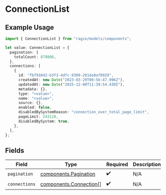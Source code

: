 # ConnectionList

## Example Usage

```typescript
import { ConnectionList } from "ragie/models/components";

let value: ConnectionList = {
  pagination: {
    totalCount: 878808,
  },
  connections: [
    {
      id: "fb791042-b3f3-4dfc-9309-281da8af8929",
      createdAt: new Date("2023-03-29T00:56:47.996Z"),
      updatedAt: new Date("2025-12-08T11:39:54.430Z"),
      metadata: {},
      type: "<value>",
      name: "<value>",
      source: {},
      enabled: false,
      disabledBySystemReason: "connection_over_total_page_limit",
      pageLimit: 243128,
      disabledBySystem: true,
    },
  ],
};
```

## Fields

| Field                                                            | Type                                                             | Required                                                         | Description                                                      |
| ---------------------------------------------------------------- | ---------------------------------------------------------------- | ---------------------------------------------------------------- | ---------------------------------------------------------------- |
| `pagination`                                                     | [components.Pagination](../../models/components/pagination.md)   | :heavy_check_mark:                                               | N/A                                                              |
| `connections`                                                    | [components.Connection](../../models/components/connection.md)[] | :heavy_check_mark:                                               | N/A                                                              |